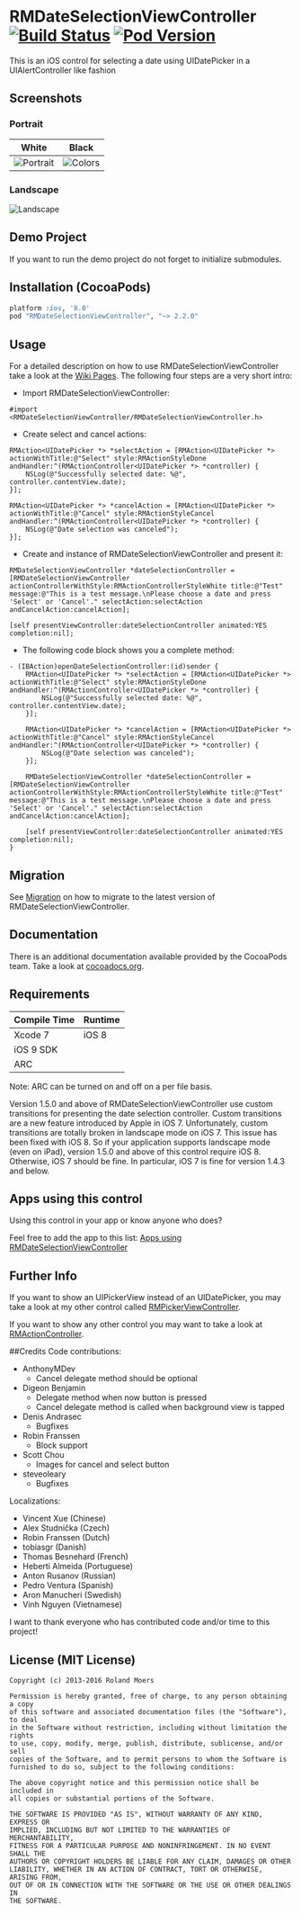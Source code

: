RMDateSelectionViewController [![Build Status](https://travis-ci.org/CooperRS/RMDateSelectionViewController.svg?branch=master)](https://travis-ci.org/CooperRS/RMDateSelectionViewController/) [![Pod Version](https://img.shields.io/cocoapods/v/RMDateSelectionViewController.svg)](https://cocoapods.org/pods/RMDateSelectionViewController)
=============================

This is an iOS control for selecting a date using UIDatePicker in a UIAlertController like fashion

## Screenshots

### Portrait

| White | Black |
|:-----:|:-----:|
|![Portrait](http://cooperrs.github.io/RMDateSelectionViewController/Images/Blur-Screen-Portrait.png)|![Colors](http://cooperrs.github.io/RMDateSelectionViewController/Images/Blur-Screen-Portrait-Black.png)|

### Landscape
![Landscape](http://cooperrs.github.com/RMDateSelectionViewController/Images/Blur-Screen-Landscape.png)

## Demo Project
If you want to run the demo project do not forget to initialize submodules.

## Installation (CocoaPods)
```ruby
platform :ios, '8.0'
pod "RMDateSelectionViewController", "~> 2.2.0"
```

## Usage

For a detailed description on how to use RMDateSelectionViewController take a look at the [Wiki Pages](https://github.com/CooperRS/RMDateSelectionViewController/wiki). The following four steps are a very short intro:

* Import RMDateSelectionViewController:

```objc
#import <RMDateSelectionViewController/RMDateSelectionViewController.h>
```

* Create select and cancel actions:

```objc
RMAction<UIDatePicker *> *selectAction = [RMAction<UIDatePicker *> actionWithTitle:@"Select" style:RMActionStyleDone andHandler:^(RMActionController<UIDatePicker *> *controller) {
    NSLog(@"Successfully selected date: %@", controller.contentView.date);
}];

RMAction<UIDatePicker *> *cancelAction = [RMAction<UIDatePicker *> actionWithTitle:@"Cancel" style:RMActionStyleCancel andHandler:^(RMActionController<UIDatePicker *> *controller) {
    NSLog(@"Date selection was canceled");
}];
```

* Create and instance of RMDateSelectionViewController and present it:

```objc
RMDateSelectionViewController *dateSelectionController = [RMDateSelectionViewController actionControllerWithStyle:RMActionControllerStyleWhite title:@"Test" message:@"This is a test message.\nPlease choose a date and press 'Select' or 'Cancel'." selectAction:selectAction andCancelAction:cancelAction];

[self presentViewController:dateSelectionController animated:YES completion:nil];
```

* The following code block shows you a complete method:

```objc
- (IBAction)openDateSelectionController:(id)sender {
    RMAction<UIDatePicker *> *selectAction = [RMAction<UIDatePicker *> actionWithTitle:@"Select" style:RMActionStyleDone andHandler:^(RMActionController<UIDatePicker *> *controller) {
        NSLog(@"Successfully selected date: %@", controller.contentView.date);
    }];
    
    RMAction<UIDatePicker *> *cancelAction = [RMAction<UIDatePicker *> actionWithTitle:@"Cancel" style:RMActionStyleCancel andHandler:^(RMActionController<UIDatePicker *> *controller) {
        NSLog(@"Date selection was canceled");
    }];
    
    RMDateSelectionViewController *dateSelectionController = [RMDateSelectionViewController actionControllerWithStyle:RMActionControllerStyleWhite title:@"Test" message:@"This is a test message.\nPlease choose a date and press 'Select' or 'Cancel'." selectAction:selectAction andCancelAction:cancelAction];
    
    [self presentViewController:dateSelectionController animated:YES completion:nil];
}
```

## Migration

See [Migration](https://github.com/CooperRS/RMDateSelectionViewController/wiki/Migration) on how to migrate to the latest version of RMDateSelectionViewController.

## Documentation
There is an additional documentation available provided by the CocoaPods team. Take a look at [cocoadocs.org](http://cocoadocs.org/docsets/RMDateSelectionViewController/).

## Requirements

| Compile Time  | Runtime       |
| :------------ | :------------ |
| Xcode 7       | iOS 8         |
| iOS 9 SDK     |               |
| ARC           |               |

Note: ARC can be turned on and off on a per file basis.

Version 1.5.0 and above of RMDateSelectionViewController use custom transitions for presenting the date selection controller. Custom transitions are a new feature introduced by Apple in iOS 7. Unfortunately, custom transitions are totally broken in landscape mode on iOS 7. This issue has been fixed with iOS 8. So if your application supports landscape mode (even on iPad), version 1.5.0 and above of this control require iOS 8. Otherwise, iOS 7 should be fine. In particular, iOS 7 is fine for version 1.4.3 and below.

## Apps using this control
Using this control in your app or know anyone who does?

Feel free to add the app to this list: [Apps using RMDateSelectionViewController](https://github.com/CooperRS/RMDateSelectionViewController/wiki/Apps-using-RMDateSelectionViewController)

## Further Info
If you want to show an UIPickerView instead of an UIDatePicker, you may take a look at my other control called [RMPickerViewController](https://github.com/CooperRS/RMPickerViewController).

If you want to show any other control you may want to take a look at [RMActionController](https://github.com/CooperRS/RMActionController).

##Credits
Code contributions:
* AnthonyMDev
    * Cancel delegate method should be optional
* Digeon Benjamin 
    * Delegate method when now button is pressed
    * Cancel delegate method is called when background view is tapped
* Denis Andrasec
    * Bugfixes
* Robin Franssen
	* Block support
* Scott Chou
    * Images for cancel and select button
* steveoleary
	* Bugfixes

Localizations:
* Vincent Xue (Chinese)
* Alex Studnička (Czech)
* Robin Franssen (Dutch)
* tobiasgr (Danish)
* Thomas Besnehard (French)
* Heberti Almeida (Portuguese)
* Anton Rusanov (Russian)
* Pedro Ventura (Spanish)
* Aron Manucheri (Swedish)
* Vinh Nguyen (Vietnamese)

I want to thank everyone who has contributed code and/or time to this project!

## License (MIT License)

```
Copyright (c) 2013-2016 Roland Moers

Permission is hereby granted, free of charge, to any person obtaining a copy
of this software and associated documentation files (the "Software"), to deal
in the Software without restriction, including without limitation the rights
to use, copy, modify, merge, publish, distribute, sublicense, and/or sell
copies of the Software, and to permit persons to whom the Software is
furnished to do so, subject to the following conditions:

The above copyright notice and this permission notice shall be included in
all copies or substantial portions of the Software.

THE SOFTWARE IS PROVIDED "AS IS", WITHOUT WARRANTY OF ANY KIND, EXPRESS OR
IMPLIED, INCLUDING BUT NOT LIMITED TO THE WARRANTIES OF MERCHANTABILITY,
FITNESS FOR A PARTICULAR PURPOSE AND NONINFRINGEMENT. IN NO EVENT SHALL THE
AUTHORS OR COPYRIGHT HOLDERS BE LIABLE FOR ANY CLAIM, DAMAGES OR OTHER
LIABILITY, WHETHER IN AN ACTION OF CONTRACT, TORT OR OTHERWISE, ARISING FROM,
OUT OF OR IN CONNECTION WITH THE SOFTWARE OR THE USE OR OTHER DEALINGS IN
THE SOFTWARE.
```
